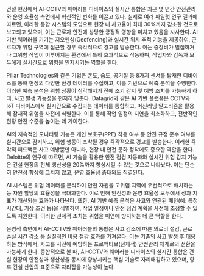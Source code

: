 건설 현장에서 AI-CCTV와 웨어러블 디바이스의 실시간 통합은 최근 몇 년간 안전관리와 운영 효율성 측면에서 혁신적인 변화를 이끌고 있다. 실제로 여러 파일럿 연구 결과에 따르면, 이러한 통합 시스템의 도입으로 현장 내 사고율이 최대 30%까지 감소한 것으로 보고되고 있으며, 이는 근로자 안전에 상당한 긍정적 영향을 미치고 있음을 시사한다. AI 기반 웨어러블 기기는 지오펜싱(Geofencing)과 실시간 위치 추적 기능을 제공하여, 근로자가 위험 구역에 접근할 경우 즉각적으로 경고를 발송한다. 이는 중장비가 밀집하거나 고위험 작업이 이루어지는 환경에서 특히 효과적으로 작동하며, 작업자와 감독자 모두에게 실시간으로 위험을 인지시키는 역할을 한다.

Pillar Technologies와 같은 기업은 온도, 습도, 공기질 등 8가지 센서를 탑재한 디바이스를 통해 현장의 다양한 환경 데이터를 수집하고, 이를 기반으로 예측 분석을 수행한다. 이러한 예측 분석은 위험 상황이 심각해지기 전에 조기 감지 및 예방 조치를 가능하게 하여, 사고 발생 가능성을 현저히 낮춘다. Datagrid와 같은 AI 기반 플랫폼은 CCTV와 IoT 디바이스에서 실시간으로 수집되는 데이터를 통합하고, 머신러닝 알고리즘을 활용해 잠재적 위험을 사전에 식별한다. 이를 통해 작업 일정의 지연을 최소화하고, 전반적인 현장 안전 수준을 높이는 데 기여한다.

AI의 지속적인 모니터링 기능은 개인 보호구(PPE) 착용 여부 등 안전 규정 준수 여부를 실시간으로 감지하고, 위험 행동이 포착될 경우 즉각적으로 경고를 발송한다. 이러한 즉각적 피드백은 사고 예방뿐만 아니라, 현장 내 안전 문화 정착에도 중요한 역할을 한다. Deloitte의 연구에 따르면, AI 기술을 활용한 안전 점검 자동화와 실시간 위험 감지 기능은 건설 현장의 전체 생산성을 20%까지 향상시킬 수 있는 것으로 나타났다. 이는 단순히 안전성 향상에 그치지 않고, 운영 효율성 증대와도 직결된다.

AI 시스템은 위험 데이터를 분석하여 안전 자원을 고위험 지역에 우선적으로 배치하는 등 자원 할당의 효율성을 극대화한다. 이로 인해 안전성과 운영 효율성 모두에서 성과 지표가 개선되는 효과가 나타난다. 또한, AI 기반 예측 분석은 사고와 연관된 패턴(예: 특정 시간대, 기상 조건 등)을 식별하여, 작업 일정이나 안전 점검 계획을 사전에 조정할 수 있도록 지원한다. 이러한 선제적 조치는 위험을 미연에 방지하는 데 큰 역할을 한다.

운영적 측면에서 AI-CCTV와 웨어러블의 통합은 사고 감소에 따른 의료비 절감, 근로 손실 시간 감소 등 실질적인 비용 절감 효과를 가져온다. 이는 기존의 사고 발생 후 대응하는 방식에서, 사고를 사전에 예방하는 프로액티브(선제적) 안전관리 체계로의 전환을 가능하게 한다. 종합적으로 볼 때, AI-CCTV와 웨어러블 디바이스의 실시간 통합은 건설 현장의 안전성과 생산성을 동시에 향상시키는 핵심 기술로 자리매김하고 있으며, 향후 건설 산업의 표준으로 자리잡을 가능성이 높다.